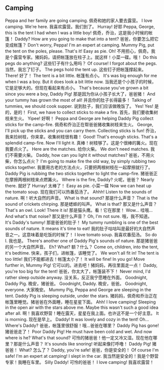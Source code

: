 ## Camping

Peppa and her family are going camping.
佩奇和她的家人要去露营。
I love camping. We're here.
我喜欢露营。我们到了。
Hurray!
好耶
Peppa, George, this is the tent I had when I was a little boy!
佩奇，乔治，这是我小时候的帐篷！
Daddy? How are you going to make that into a tent?
爸爸，你要怎么把它变成帐篷？
Don't worry, Peppa! I'm an expert at camping. Mummy Pig, put the tent on the poles, please. That's it! Easy as pie. Oh!
不用担心，佩奇。我是个露营专家。猪妈妈，请把帐篷放在柱子上。就这样！小菜一碟。哦！
Do this pegs do anything?
这些钉子有什么用吗？
Of course! I forgot about the pegs.
当然，我忘了钉子。
The pegs hold the tent up.
这些钉子把帐篷撑起来。
There!
好了！
The tent is a bit little.
帐篷有点小。
It's was big enough for me when I was a boy. But it does look a bit little now.
当我还是个小孩子的时候，它是足够大的。但现在看起来有点小。
That's because you've grown a bit since you were a boy, Daddy Pig!
那是因为你从小孩子长大了，爸爸猪！
And your tummy has grown the most of all!
并且你的肚子长得最多！
Talking of tummies, we should cook supper.
说到肚子，我们应该做晚饭了。
Yes! Yes!
是的，是的！
First, we have to collect sticks to make a fire.
首先，我们要收集树枝来生火。
Yipee!
好啊！
Peppa and George are helping Daddy Pig collect sticks for the camp-fire.
佩奇和乔治正在帮爸爸猪收集树枝来生火。
George, I'll pick up the sticks and you can carry them. Collecting sticks is fun!
乔治，我来捡树枝，你来拿。收集树枝很有趣！
Good! That's enough sticks. That's a splendid camp-fire. Now I'll light it.
真棒！树枝够了。这是个很棒的篝火。现在我要点火了。
Here are the matches.
给你火柴。
We don't need matches.
我们不需要火柴。
Daddy, how can you light it without matches?
爸爸，不用火柴，你怎么点火？
I'm going to make fire the old way, by simply rubbing two sticks together.
我要用古老的方法点火，只要把两根树枝在一起摩擦就行了。
Daddy Pig is rubbing the two sticks together to light the camp-fire.
猪爸爸正在摩擦两根树枝来点燃篝火。
Where is the fire, Daddy?
火呢，爸爸？
Nearly there.
就好了
Hurray!
太棒了！
Easy as pie.
小菜一碟
Now we can heat up the tomato soup.
现在我们可以热番茄汤了。
Ahhh! Listen to the sounds of nature.
啊！听大自然的声音。
What is that sound?
那是什么声音？
That is the sound of crickets chirping.
那是蟋蟀的叫声。
What is that?
那又是什么声音？
That's an owl. Look! There it is!
那是猫头鹰。看！它在那里！
Wow...
哇哦...
And what's that noise?
那又是什么声音？
Oh, I'm not sure.
哦，我不知道。
It's Daddy's tummy!
那是爸爸的肚子！
My tummy rumbling is one of the best sounds of nature. It means it's time to eat!
我的肚子咕咕叫是最好的大自然声音之一。这意味着是吃饭的时候了！
I love tomato soup.
我喜欢番茄汤。
So do I.
我也是。
There's another one of Daddy Pig's sounds of nature.
那是猪爸爸的另一个大自然声音。
Eh? What?
额？什么？
Come on, children, into the tent, it's bedtime.
快来，孩子们，进帐篷，该睡觉了。
We won't all fit in! The tent is too little!
我们不能都进去！帐篷太小了！
It will be fine! In you go! Move further in, Mummy Pig!
它可以的。进去吧！猪妈妈，再往里面走一点！
Daddy, you're too big for the tent!
爸爸，你太大了，帐篷装不下！
Never mind, I'd rather sleep outside anyway.
没关系，反正我宁愿睡在外面。
Goodnight, Daddy Pig.
晚安，猪爸爸。
Goodnight, Daddy.
晚安，爸爸。
Goodnight, everyone.
大家晚安。
Mummy Pig, Peppa and George are sleeping in the tent. Daddy Pig is sleeping outside, under the stars.
猪妈妈，佩奇和乔治正在帐篷里睡觉。猪爸爸在外面睡，睡在星星下面。
Ahh! I love camping! Sleeping in the open air with the stars above me. Maybe this wasn't such a good idea after all.
啊！我喜欢野营！睡在露天，星星在我上面。也许这不是一个好主意。
It is morning.
现在是早上。
Daddy! It was lovely and cozy in the tent! Oh... Where's Daddy?
爸爸，帐篷里很舒服！哦...爸爸在哪里？
Daddy Pig has gone!
猪爸爸走了！
Poor Daddy Pig! He must have been cold and wet. And now where is he? What's that sound?
可怜的猪爸爸！他一定又冷又湿。现在他在哪里？那是什么声音？
It's sounds like snoring!
听起来像打呼噜！
Daddy Pig!
猪爸爸！
What?
怎么了？
Daddy, you're safe!
爸爸，你是安全的！
Of course I'm safe! I'm an expert at camping! I slept in the car.
我当然是安全的！我是个野营专家！我睡在车里。
Silly Daddy!
可怜的爸爸！
I love camping!
我喜欢露营！
